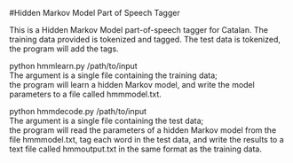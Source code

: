
#Hidden Markov Model Part of Speech Tagger

This is a Hidden Markov Model part-of-speech tagger for Catalan. The training data provided is tokenized and tagged. The test data is tokenized, the program will add the tags.

python hmmlearn.py /path/to/input
</br>
The argument is a single file containing the training data;</br> the program will learn a hidden Markov model, and write the model parameters to a file called hmmmodel.txt.

python hmmdecode.py /path/to/input
</br>
The argument is a single file containing the test data; </br>the program will read the parameters of a hidden Markov model from the file hmmmodel.txt, tag each word in the test data, and write the results to a text file called hmmoutput.txt in the same format as the training data.
